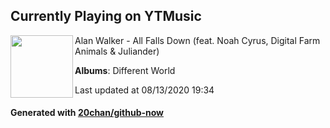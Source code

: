 ## Currently Playing on YTMusic

[<img align="left" width="100" src="https://lh3.googleusercontent.com/WbQvmYqxKwEbLPj5zSlYe5vrxipjJAaCxqB1cJxyzljnvIr9i4Ix9fyxK9h9BXq5a3jyvPdvGKI_2vWXnA">](https://music.youtube.com/channel/UCaXJEi-wOOVe2eZZHzyz4mQ)

Alan Walker - All Falls Down (feat. Noah Cyrus, Digital Farm Animals & Juliander)

**Albums**: Different World

Last updated at 08/13/2020 19:34

#### Generated with [20chan/github-now](https://github.com/20chan/github-now)


<!--
**20chan/20chan** is a ✨ _special_ ✨ repository because its `README.md` (this file) appears on your GitHub profile.

Here are some ideas to get you started:

- 🔭 I’m currently working on ...
- 🌱 I’m currently learning ...
- 👯 I’m looking to collaborate on ...
- 🤔 I’m looking for help with ...
- 💬 Ask me about ...
- 📫 How to reach me: ...
- 😄 Pronouns: ...
- ⚡ Fun fact: ...
-->
